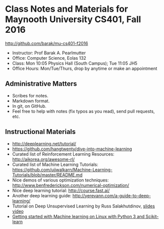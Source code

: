 Class Notes and Materials for Maynooth University CS401, Fall 2016
==================================================================

http://github.com/barak/mu-cs401-f2016

* Instructor: Prof Barak A. Pearlmutter
* Office: Computer Science, Eolas 132
* Class: Mon 10:05 Physics Hall (South Campus); Tue 11:05 JH5
* Office Hours: Mon/Tue/Thurs, drop by anytime or make an appointment

Administrative Matters
----------------------

* Scribes for notes.
* Markdown format.
* In git, on GitHub.
* Feel free to help with notes (fix typos as you read), send pull requests, etc.

Instructional Materials
-----------------------

* http://deeplearning.net/tutorial/
* https://github.com/hangtwenty/dive-into-machine-learning
* Curated list of Reinforcement Learning Resources: http://aikorea.org/awesome-rl/
* Curated list of Machine Learning Tutorials: https://github.com/ujjwalkarn/Machine-Learning-Tutorials/blob/master/README.md
* Nice demos of various optimization techniques:
  http://www.benfrederickson.com/numerical-optimization/
* Nice deep learning tutorial: http://course.fast.ai/
* Another deep learning guide: http://yerevann.com/a-guide-to-deep-learning/
* Tutorial on Deep Unsupervised Learning by Russ Salakhutdinov, [slides]( http://www.cs.cmu.edu/~rsalakhu/talk_unsup.pdf ) [video]( https://www.youtube.com/watch?v=rK6bchqeaN8 )
* [Getting started with Machine learning on Linux with Python 3 and Scikit-learn]( https://techarena51.com/index.php/getting-started-machine-learning-linux-python-3-scikit-learn/ )
